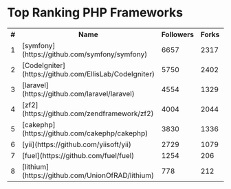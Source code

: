 Top Ranking PHP Frameworks
==========================

<table><tr><th>#</th><th>Name</th><th>Followers</th><th>Forks</th><th>Issues</th></tr>
<tr>
    <td>1</td>
    <td>[symfony](https://github.com/symfony/symfony)</td>
    <td>6657</td>
    <td>2317</td>
    <td>587</td>
</tr>

<tr>
    <td>2</td>
    <td>[CodeIgniter](https://github.com/EllisLab/CodeIgniter)</td>
    <td>5750</td>
    <td>2402</td>
    <td>228</td>
</tr>

<tr>
    <td>3</td>
    <td>[laravel](https://github.com/laravel/laravel)</td>
    <td>4554</td>
    <td>1329</td>
    <td>12</td>
</tr>

<tr>
    <td>4</td>
    <td>[zf2](https://github.com/zendframework/zf2)</td>
    <td>4004</td>
    <td>2044</td>
    <td>294</td>
</tr>

<tr>
    <td>5</td>
    <td>[cakephp](https://github.com/cakephp/cakephp)</td>
    <td>3830</td>
    <td>1336</td>
    <td>28</td>
</tr>

<tr>
    <td>6</td>
    <td>[yii](https://github.com/yiisoft/yii)</td>
    <td>2729</td>
    <td>1079</td>
    <td>422</td>
</tr>

<tr>
    <td>7</td>
    <td>[fuel](https://github.com/fuel/fuel)</td>
    <td>1254</td>
    <td>206</td>
    <td>1</td>
</tr>

<tr>
    <td>8</td>
    <td>[lithium](https://github.com/UnionOfRAD/lithium)</td>
    <td>778</td>
    <td>212</td>
    <td>52</td>
</tr>


